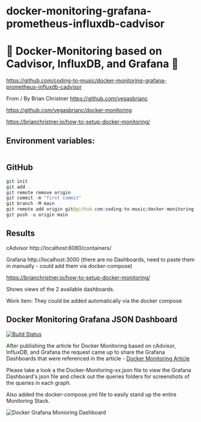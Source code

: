# docker-monitoring-grafana-prometheus-influxdb-cadvisor

# 🚀 Docker-Monitoring based on Cadvisor, InfluxDB, and Grafana 🚀

https://github.com/coding-to-music/docker-monitoring-grafana-prometheus-influxdb-cadvisor

From / By Brian Christner https://github.com/vegasbrianc

https://github.com/vegasbrianc/docker-monitoring

https://brianchristner.io/how-to-setup-docker-monitoring/

## Environment variables:

```java

```

## GitHub

```java
git init
git add .
git remote remove origin
git commit -m "first commit"
git branch -M main
git remote add origin git@github.com:coding-to-music/docker-monitoring-grafana-prometheus-influxdb-cadvisor.git
git push -u origin main
```

## Results

cAdvisor http://localhost:8080/containers/

Grafana http://localhost:3000 (there are no Dashboards, need to paste them in manually - could add them via docker-compose)

https://brianchristner.io/how-to-setup-docker-monitoring/

Shows views of the 2 available dashboards.

Work item: They could be added automatically via the docker compose

## Docker Monitoring Grafana JSON Dashboard

[![Build Status](https://travis-ci.org/vegasbrianc/docker-monitoring.svg?branch=master)](https://travis-ci.org/vegasbrianc/docker-monitoring)

After publishing the article for Docker Monitoring based on cAdvisor, InfluxDB, and Grafana the request came up to share the Grafana Dashboards that were referenced in the article - [Docker Monitoring Article](https://www.brianchristner.io/how-to-setup-docker-monitoring/)

Please take a look a the Docker-Monitoring-xx.json file to view the Grafana Dashboard's json file and check out the queries folders for screenshots of the queries in each graph.

Also added the docker-compose.yml file to easily stand up the entire Monitoring Stack.

![Docker Grafana Monioring Dashboard](https://raw.githubusercontent.com/vegasbrianc/docker-monitoring/master/Docker_Monitoring.png)
